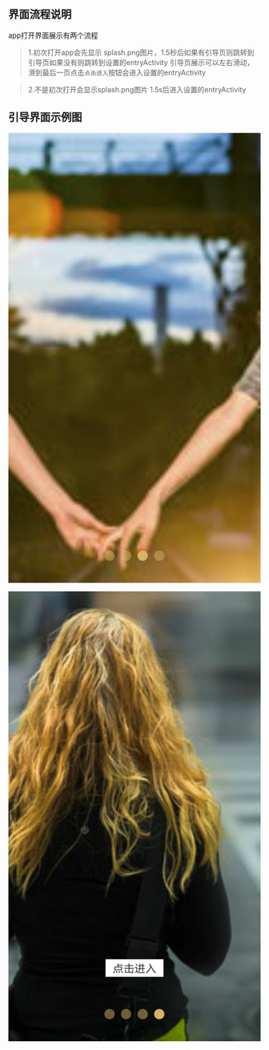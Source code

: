 ## 界面流程说明

app打开界面展示有两个流程

>1.初次打开app会先显示  splash.png图片，1.5秒后如果有引导页则跳转到引导页如果没有则跳转到设置的entryActivity
	引导页展示可以左右滑动，滑到最后一页点击`点击进入`按钮会进入设置的entryActivity

>2.不是初次打开会显示splash.png图片 1.5s后进入设置的entryActivity

## 引导界面示例图
 
 ![](splash_files/2.png)
 
  ![](splash_files/1.png)